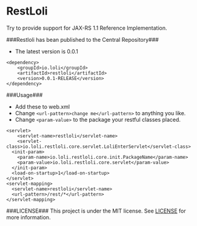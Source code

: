 RestLoli
========
Try to provide support for JAX-RS 1.1 Reference Implementation.

###Restloli has bean published to the Central Repository###
*  The latest version is 0.0.1

```
<dependency>
    <groupId>io.loli</groupId>
    <artifactId>restloli</artifactId>
    <version>0.0.1-RELEASE</version>
</dependency>
```

###Usage###
*  Add these to web.xml
*  Change `<url-pattern>change me</url-pattern>` to anything you like.
*  Change `<param-value>` to the package your restful classes placed.

```
<servlet>
	<servlet-name>restloli</servlet-name>
	<servlet-class>io.loli.restloli.core.servlet.LoliEnterServlet</servlet-class>
  <init-param>
    <param-name>io.loli.restloli.core.init.PackageName</param-name>
    <param-value>io.loli.restloli.core.servlet</param-value>
  </init-param>
  <load-on-startup>1</load-on-startup>
</servlet>
<servlet-mapping>
  <servlet-name>restloli</servlet-name>
  <url-pattern>/rest/*</url-pattern>
</servlet-mapping>
```
###LICENSE###
This project is under the MIT license.
See [LICENSE](https://github.com/chocotan/RestLoli/blob/master/LICENSE) for more information.
